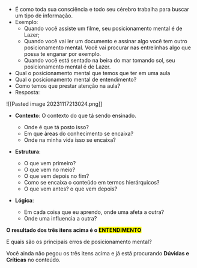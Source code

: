 - É como toda sua consciência e todo seu cérebro trabalha para buscar um tipo de informação.
- Exemplo:
	- Quando você assiste um filme, seu posicionamento mental é de Lazer;
	-  Quando você vai ler um documento e assinar algo você tem outro posicionamento mental. Você vai procurar nas entrelinhas algo que possa te enganar por exemplo.
	- Quando você está sentado na beira do mar tomando sol, seu posicionamento mental é de Lazer.
- Qual o posicionamento mental que temos que ter em uma aula
- Qual o posicionamento mental de entendimento? 
- Como temos que prestar atenção na aula?
- Resposta:  

![[Pasted image 20231117213024.png]]

- **Contexto**: O contexto do que tá sendo ensinado. 
	- Onde é que tá posto isso? 
	- Em que àreas do conhecimento se encaixa? 
	- Onde na minha vida isso se encaixa?

- **Estrutura**: 
	- O que vem primeiro? 
	- O que vem no meio? 
	- O que vem depois no fim? 
	- Como se encaixa o conteúdo em termos hierárquicos?
	- O que vem antes? o que vem depois?

- **Lógica**:
	- Em cada coisa que eu aprendo, onde uma afeta a outra?
	- Onde uma influencia a outra?


**O resultado dos três itens acima é o <mark class="hltr-red">ENTENDIMENTO</mark>**

E quais são os principais erros de posicionamento mental?

Você ainda não pegou os três itens acima e já está procurando **Dúvidas e Críticas** no conteúdo.
